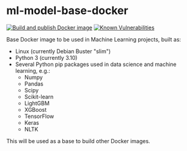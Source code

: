 # ml-model-base-docker

[![Build and publish Docker image](https://github.com/jgbustos/ml-model-base-docker/actions/workflows/main.yml/badge.svg)](https://github.com/jgbustos/ml-model-base-docker/actions/workflows/main.yml)
[![Known Vulnerabilities](https://snyk.io/test/github/jgbustos/ml-model-base-docker/badge.svg)](https://app.snyk.io/org/jgbustos/projects)

Base Docker image to be used in Machine Learning projects, built as:

* Linux (currently Debian Buster "slim")
* Python 3 (currently 3.10)
* Several Python pip packages used in data science and machine learning, e.g.:
   * Numpy
   * Pandas
   * Scipy
   * Scikit-learn
   * LightGBM
   * XGBoost
   * TensorFlow
   * Keras
   * NLTK

This will be used as a base to build other Docker images.
